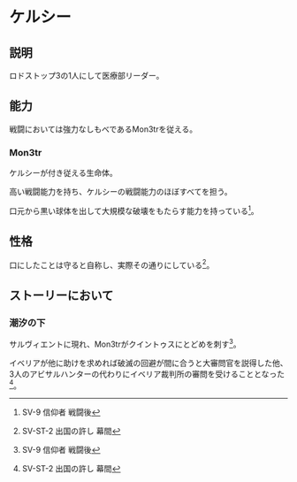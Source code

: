 # ケルシー

## 説明

ロドストップ3の1人にして医療部リーダー。

## 能力

戦闘においては強力なしもべであるMon3trを従える。

### Mon3tr

ケルシーが付き従える生命体。

高い戦闘能力を持ち、ケルシーの戦闘能力のほぼすべてを担う。

口元から黒い球体を出して大規模な破壊をもたらす能力を持っている[^sv-9-end]。

## 性格

口にしたことは守ると自称し、実際その通りにしている[^sv-st-2]。

## ストーリーにおいて

### 潮汐の下

サルヴィエントに現れ、Mon3trがクイントゥスにとどめを刺す[^sv-9-end]。

イベリアが他に助けを求めれば破滅の回避が間に合うと大審問官を説得した他、3人のアビサルハンターの代わりにイベリア裁判所の審問を受けることとなった[^sv-st-2]。

[^sv-9-end]: SV-9 信仰者 戦闘後
[^sv-st-2]: SV-ST-2 出国の許し 幕間
